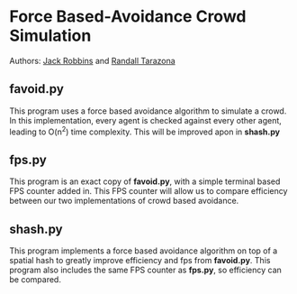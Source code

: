 # Force Based-Avoidance Crowd Simulation
Authors: [Jack Robbins](https://github.com/jackr276) and [Randall Tarazona](https://github.com/Randall543)

## favoid.py
This program uses a force based avoidance algorithm to simulate a crowd. In this implementation, every agent is checked against every other agent, leading to
O(n<sup>2</sup>) time complexity. This will be improved apon in **shash.py**

## fps.py
This program is an exact copy of **favoid.py**, with a simple terminal based FPS counter added in. This FPS counter will allow us to compare efficiency between
our two implementations of crowd based avoidance.

## shash.py
This program implements a force based avoidance algorithm on top of a spatial hash to greatly improve efficiency and fps from **favoid.py**. This program
also includes the same FPS counter as **fps.py**, so efficiency can be compared.
